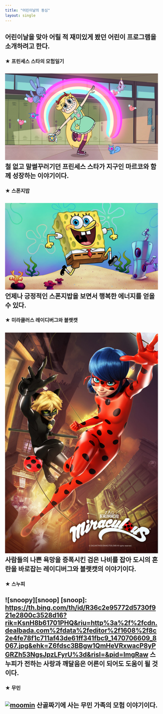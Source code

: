 ```yaml
---
title: "어린이날의 동심"
layout: single 
---
```

어린이날을 맞아 어릴 적 재미있게 봤던 어린이 프로그램을 소개하려고 한다. 
  --- 
### ★ 프린세스 스타의 모험일기
![star](/assets/images/star.jpg)
철 없고 말썰꾸러기던 프린세스 스타가 지구인 마르코와 함께 성장하는 이야기이다.
  ---
### ★ 스폰지밥
![sponge](/assets/images/sponge.jpg)
언제나 긍정적인 스폰지밥을 보면서 행복한 에너지를 얻을 수 있다.
  ---
### ★ 미라큘러스 레이디버그와 블랫캣
![lady](/assets/images/lady.jpg)
사람들의 나쁜 욕망을 증폭시킨 검은 나비를 잡아 도시의 혼란을 바로잡는 레이디버그와 블랫캣의 이야기이다. 
  ---
### ★ 스누피
![snoopy][snoop] 
[snoop]:  
https://th.bing.com/th/id/R36c2e95772d5730f921e2800c3528d16?rik=KsnH8b61701PHQ&riu=http%3a%2f%2fcdn.dealbada.com%2fdata%2feditor%2f1608%2f8c2e4fe78f1c711af43de61ff341fbc9_1470706609_8067.jpg&ehk=Z6fdsc3BBgw1QmHeVRxwacP8yPGRZh53NgsJpzLFyrU%3d&risl=&pid=ImgRaw
스누피가 전하는 사랑과 깨달음은 어른이 되어도 도움이 될 것이다.
---
### ★ 무민
[![moomin](/assets/images/moomin.jpg "더 자세한 내용을 원하시면 방문해 보세요 ")](https://image.fnnews.com/resource/media/image/2015/07/21/201507211008140105_l.jpeg)
산골짜기에 사는 무민 가족의 모험 이야기이다.
---

